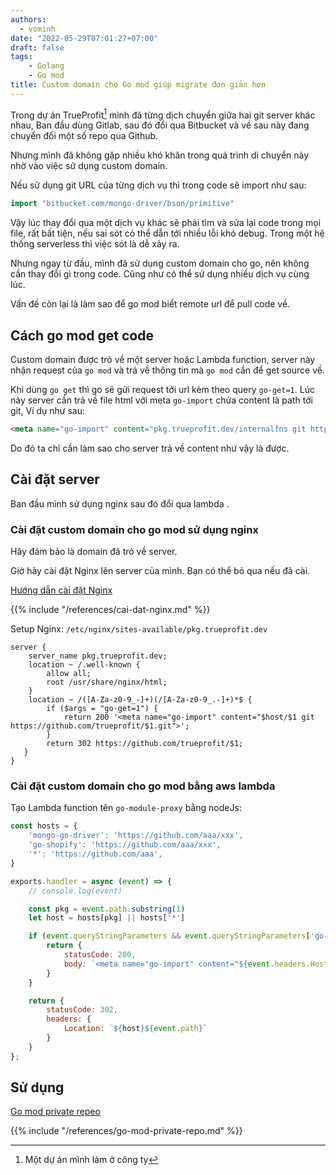 ```yaml
---
authors:
  - vominh
date: "2022-05-29T07:01:27+07:00"
draft: false
tags:
    - Golang
    - Go mod
title: Custom domain cho Go mod giúp migrate đơn giản hơn
---
```


Trong dự án TrueProfit[^1] mình đã từng dịch chuyển giữa hai git server khác nhau, Ban đầu dùng Gitlab, sau đó đổi qua Bitbucket và về sau này đang chuyển đổi một số repo qua Github.

Nhưng mình đã không gặp nhiều khó khăn trong quá trình di chuyển này nhờ vào việc sử dụng custom domain.

Nếu sử dụng git URL của từng dịch vụ thì trong code sẽ import như sau:

```go
import "bitbucket.com/mongo-driver/bson/primitive"
```

Vậy lúc thay đổi qua một dịch vụ khác sẽ phải tìm và sửa lại code trong mọi file, rất bất tiện, nếu sai sót có thể dẫn tới nhiều lỗi khó debug. Trong một hệ thống serverless thì việc sót là dễ xảy ra.

Nhưng ngay từ đầu, mình đã sử dụng custom domain cho go, nên không cần thay đổi gì trong code. Cũng như có thể sử dụng nhiều dịch vụ cùng lúc.

Vấn đề còn lại là làm sao để go mod biết remote url để pull code về.

## Cách go mod get code

Custom domain được trỏ về một server hoặc Lambda function, server này nhận request của `go mod` và trả về thông tin mà `go mod` cần để get source về.

Khi dùng `go get` thì go sẽ gửi request tới url kèm theo query `go-get=1`. Lúc này server cần trả về file html với meta `go-import` chứa content là path tới git, Ví dụ như sau:

```html
<meta name="go-import" content="pkg.trueprofit.dev/internalfns git https://github.com/trueprofit/internalfns.git">
```

Do đó ta chỉ cần làm sao cho server trả về content như vậy là được.

## Cài đặt server

Ban đầu mình sử dụng nginx sau đó đổi qua lambda .

### Cài đặt custom domain cho go mod sử dụng nginx

Hãy đảm bảo là domain đã trỏ về server.

Giờ hãy cài đặt Nginx lên server của mình. Bạn có thể bỏ qua nếu đã cài.

[Hướng dẫn cài đặt Nginx](/references/cai-dat-nginx/)

{{% include "/references/cai-dat-nginx.md" %}}

Setup Nginx: `/etc/nginx/sites-available/pkg.trueprofit.dev`

```nginx
server {
    server_name pkg.trueprofit.dev;
    location ~ /.well-known {
        allow all;
        root /usr/share/nginx/html;
    }
    location ~ /([A-Za-z0-9_-]+)(/[A-Za-z0-9_.-]+)*$ {
        if ($args = "go-get=1") {
            return 200 '<meta name="go-import" content="$host/$1 git https://github.com/trueprofit/$1.git">';
        }
        return 302 https://github.com/trueprofit/$1;
   }
}
```


### Cài đặt custom domain cho go mod bằng aws lambda

Tạo Lambda function tên `go-module-proxy` bằng nodeJs:

```js
const hosts = {
    'mongo-go-driver': 'https://github.com/aaa/xxx',
    'go-shopify': 'https://github.com/aaa/xxx',
    '*': 'https://github.com/aaa',
}

exports.handler = async (event) => {
    // console.log(event)

    const pkg = event.path.substring(1)
    let host = hosts[pkg] || hosts['*']

    if (event.queryStringParameters && event.queryStringParameters['go-get'] == '1') {
        return {
            statusCode: 200,
            body: `<meta name="go-import" content="${event.headers.Host}${event.path} git ${host}${event.path}.git">`
        }
    }

    return {
        statusCode: 302,
        headers: {
            Location: `${host}${event.path}`
        }
    }
};
```

## Sử dụng

[Go mod private repeo](/references/go-mod-private-repo)

{{% include "/references/go-mod-private-repo.md" %}}

[^1]: Một dự án mình làm ở công ty
